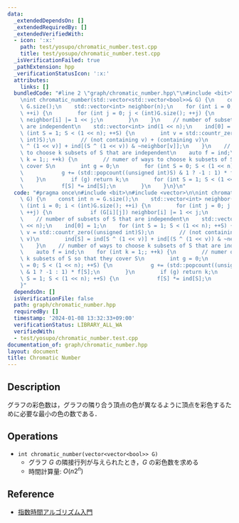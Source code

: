 ```yaml
---
data:
  _extendedDependsOn: []
  _extendedRequiredBy: []
  _extendedVerifiedWith:
  - icon: ':x:'
    path: test/yosupo/chromatic_number.test.cpp
    title: test/yosupo/chromatic_number.test.cpp
  _isVerificationFailed: true
  _pathExtension: hpp
  _verificationStatusIcon: ':x:'
  attributes:
    links: []
  bundledCode: "#line 2 \"graph/chromatic_number.hpp\"\n#include <bit>\n#include <vector>\n\
    \nint chromatic_number(std::vector<std::vector<bool>>& G) {\n    const int n =\
    \ G.size();\n    std::vector<int> neighbor(n);\n    for (int i = 0; i < (int)G.size();\
    \ ++i) {\n        for (int j = 0; j < (int)G.size(); ++j) {\n            if (G[i][j])\
    \ neighbor[i] |= 1 << j;\n        }\n    }\n    // number of subsets of S that\
    \ are independent\n    std::vector<int> ind(1 << n);\n    ind[0] = 1;\n    for\
    \ (int S = 1; S < (1 << n); ++S) {\n        int v = std::countr_zero((unsigned\
    \ int)S);\n        // (not containing v) + (containing v)\n        ind[S] = ind[S\
    \ ^ (1 << v)] + ind[(S ^ (1 << v)) & ~neighbor[v]];\n    }\n    // number of ways\
    \ to choose k subsets of S that are independent\n    auto f = ind;\n    for (int\
    \ k = 1;; ++k) {\n        // numer of ways to choose k subsets of S so that they\
    \ cover S\n        int g = 0;\n        for (int S = 0; S < (1 << n); ++S) {\n\
    \            g += (std::popcount((unsigned int)S) & 1 ? -1 : 1) * f[S];\n    \
    \    }\n        if (g) return k;\n        for (int S = 1; S < (1 << n); ++S) {\n\
    \            f[S] *= ind[S];\n        }\n    }\n}\n"
  code: "#pragma once\n#include <bit>\n#include <vector>\n\nint chromatic_number(std::vector<std::vector<bool>>&\
    \ G) {\n    const int n = G.size();\n    std::vector<int> neighbor(n);\n    for\
    \ (int i = 0; i < (int)G.size(); ++i) {\n        for (int j = 0; j < (int)G.size();\
    \ ++j) {\n            if (G[i][j]) neighbor[i] |= 1 << j;\n        }\n    }\n\
    \    // number of subsets of S that are independent\n    std::vector<int> ind(1\
    \ << n);\n    ind[0] = 1;\n    for (int S = 1; S < (1 << n); ++S) {\n        int\
    \ v = std::countr_zero((unsigned int)S);\n        // (not containing v) + (containing\
    \ v)\n        ind[S] = ind[S ^ (1 << v)] + ind[(S ^ (1 << v)) & ~neighbor[v]];\n\
    \    }\n    // number of ways to choose k subsets of S that are independent\n\
    \    auto f = ind;\n    for (int k = 1;; ++k) {\n        // numer of ways to choose\
    \ k subsets of S so that they cover S\n        int g = 0;\n        for (int S\
    \ = 0; S < (1 << n); ++S) {\n            g += (std::popcount((unsigned int)S)\
    \ & 1 ? -1 : 1) * f[S];\n        }\n        if (g) return k;\n        for (int\
    \ S = 1; S < (1 << n); ++S) {\n            f[S] *= ind[S];\n        }\n    }\n\
    }"
  dependsOn: []
  isVerificationFile: false
  path: graph/chromatic_number.hpp
  requiredBy: []
  timestamp: '2024-01-08 13:32:33+09:00'
  verificationStatus: LIBRARY_ALL_WA
  verifiedWith:
  - test/yosupo/chromatic_number.test.cpp
documentation_of: graph/chromatic_number.hpp
layout: document
title: Chromatic Number
---
```


## Description

グラフの彩色数は，グラフの隣り合う頂点の色が異なるように頂点を彩色するために必要な最小の色の数である．

## Operations

- `int chromatic_number(vector<vector<bool>> G)`
    - グラフ $G$ の隣接行列が与えられたとき，$G$ の彩色数を求める
    - 時間計算量: $O(n 2^n)$

## Reference

- [指数時間アルゴリズム入門](https://www.slideshare.net/wata_orz/ss-12131479)